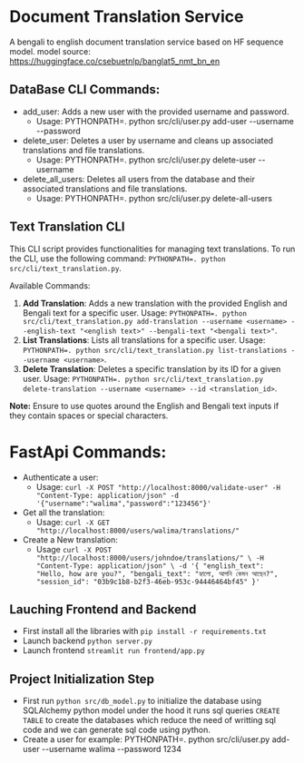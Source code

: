 # Document Translation Service
A bengali to english document translation service based on HF sequence model.
model source: https://huggingface.co/csebuetnlp/banglat5_nmt_bn_en

## DataBase CLI Commands:
- add_user: Adds a new user with the provided username and password.
    - Usage: PYTHONPATH=. python src/cli/user.py add-user --username <username> --password <password>
- delete_user: Deletes a user by username and cleans up associated translations and file translations.
    - Usage: PYTHONPATH=. python src/cli/user.py delete-user --username <username>
- delete_all_users: Deletes all users from the database and their associated translations and file translations.
    - Usage: PYTHONPATH=. python src/cli/user.py delete-all-users


## Text Translation CLI

This CLI script provides functionalities for managing text translations. To run the CLI, use the following command: `PYTHONPATH=. python src/cli/text_translation.py`. 

Available Commands: 
1. **Add Translation**: Adds a new translation with the provided English and Bengali text for a specific user. Usage: `PYTHONPATH=. python src/cli/text_translation.py add-translation --username <username> --english-text "<english text>" --bengali-text "<bengali text>"`. 
2. **List Translations**: Lists all translations for a specific user. Usage: `PYTHONPATH=. python src/cli/text_translation.py list-translations --username <username>`. 
3. **Delete Translation**: Deletes a specific translation by its ID for a given user. Usage: `PYTHONPATH=. python src/cli/text_translation.py delete-translation --username <username> --id <translation_id>`. 

**Note:** Ensure to use quotes around the English and Bengali text inputs if they contain spaces or special characters.

# FastApi Commands:
- Authenticate a user:
    - Usage: `curl -X POST "http://localhost:8000/validate-user" -H "Content-Type: application/json" -d '{"username":"walima","password":"123456"}'`
- Get all the translation: 
    - Usage: `curl -X GET "http://localhost:8000/users/walima/translations/"`
- Create a New translation:
    - Usage `curl -X POST "http://localhost:8000/users/johndoe/translations/" \
     -H "Content-Type: application/json" \
     -d '{
           "english_text": "Hello, how are you?",
           "bengali_text": "হ্যালো, আপনি কেমন আছেন?",
           "session_id": "03b9c1b8-b2f3-46eb-953c-94446464bf45"
         }'`

## Lauching Frontend and Backend
- First install all the libraries with `pip install -r requirements.txt`
- Launch backend `python server.py`
- Launch frontend `streamlit run frontend/app.py`

## Project Initialization Step
- First run `python src/db_model.py` to initialize the database using SQLAlchemy python model under the hood it runs sql queries `CREATE TABLE` to create the databases which reduce the need of writting sql code and we can generate sql code using python.
- Create a user for example: PYTHONPATH=. python src/cli/user.py add-user --username walima --password 1234